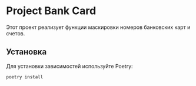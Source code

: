 # Project Bank Card

Этот проект реализует функции маскировки номеров банковских карт и счетов.

## Установка

Для установки зависимостей используйте Poetry:

```bash
poetry install


